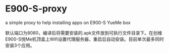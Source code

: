 # E900-S-proxy
a simple proxy to help installing apps on E900-S YueMe box

默认端口为8080，编译后将需要安装的.apk文件放到可执行文件目录下。在创维E900-S悦Me机顶盒上Wifi设置代理服务器，重启后自动安装。目前单次最多同时安装3个应用。
